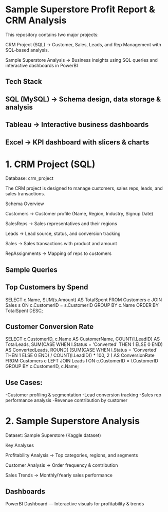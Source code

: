 # Sample Superstore Profit Report & CRM Analysis

This repository contains two major projects:

CRM Project (SQL) → Customer, Sales, Leads, and Rep Management with SQL-based analysis.

Sample Superstore Analysis → Business insights using SQL queries and interactive dashboards in PowerBI

## Tech Stack

## SQL (MySQL) → Schema design, data storage & analysis

## Tableau → Interactive business dashboards

## Excel → KPI dashboard with slicers & charts

# 1. CRM Project (SQL)
Database: crm_project

The CRM project is designed to manage customers, sales reps, leads, and sales transactions.

Schema Overview

Customers → Customer profile (Name, Region, Industry, Signup Date)

SalesReps → Sales representatives and their regions

Leads → Lead source, status, and conversion tracking

Sales → Sales transactions with product and amount

RepAssignments → Mapping of reps to customers

## Sample Queries

## Top Customers by Spend

SELECT c.Name, SUM(s.Amount) AS TotalSpent
FROM Customers c
JOIN Sales s ON c.CustomerID = s.CustomerID
GROUP BY c.Name
ORDER BY TotalSpent DESC;

## Customer Conversion Rate

SELECT 
    c.CustomerID,
    c.Name AS CustomerName,
    COUNT(l.LeadID) AS TotalLeads,
    SUM(CASE WHEN l.Status = 'Converted' THEN 1 ELSE 0 END) AS ConvertedLeads,
    ROUND(
        (SUM(CASE WHEN l.Status = 'Converted' THEN 1 ELSE 0 END) / COUNT(l.LeadID)) * 100, 2
    ) AS ConversionRate
FROM Customers c
LEFT JOIN Leads l ON c.CustomerID = l.CustomerID
GROUP BY c.CustomerID, c.Name;


## Use Cases:

-Customer profiling & segmentation
-Lead conversion tracking
-Sales rep performance analysis
-Revenue contribution by customer

# 2. Sample Superstore Analysis

Dataset: Sample Superstore (Kaggle dataset)

Key Analyses

Profitability Analysis → Top categories, regions, and segments

Customer Analysis → Order frequency & contribution

Sales Trends → Monthly/Yearly sales performance

## Dashboards

PowerBI Dashboard — Interactive visuals for profitability & trends

